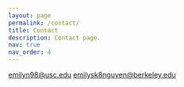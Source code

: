 ```yaml
---
layout: page
permalink: /contact/
title: Contact
description: Contact page. 
nav: true
nav_order: 4
---
```


emilyn98@usc.edu
emilysk8nguyen@berkeley.edu




